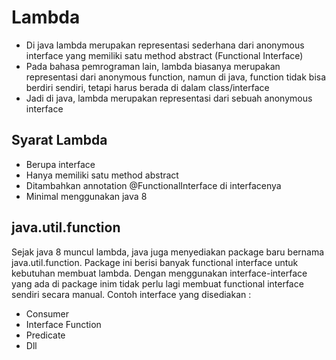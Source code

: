 # Lambda
- Di java lambda merupakan representasi sederhana dari anonymous interface yang memiliki satu method abstract (Functional Interface)
- Pada bahasa pemrograman lain, lambda biasanya merupakan representasi dari anonymous function, namun di java, function tidak bisa berdiri sendiri, tetapi harus berada di dalam class/interface
- Jadi di java, lambda merupakan representasi dari sebuah anonymous interface

## Syarat Lambda
- Berupa interface
- Hanya memiliki satu method abstract
- Ditambahkan annotation @FunctionalInterface di interfacenya
- Minimal menggunakan java 8

## java.util.function
Sejak java 8 muncul lambda, java juga menyediakan package baru bernama java.util.function.
Package ini berisi banyak functional interface untuk kebutuhan membuat lambda.
Dengan menggunakan interface-interface yang ada di package inim tidak perlu lagi membuat functional interface sendiri secara manual.
Contoh interface yang disediakan :
- Consumer
- Interface Function
- Predicate
- Dll